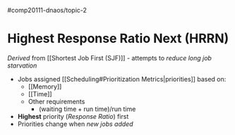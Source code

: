 #comp20111-dnaos/topic-2
# Highest Response Ratio Next (HRRN)

*Derived* from [[Shortest Job First (SJF)]] - attempts to *reduce long job starvation*
- Jobs assigned [[Scheduling#Prioritization Metrics|priorities]] based on:
	- [[Memory]]
	- [[Time]]
	- Other requirements
		- $(\text{waiting time} + \text{run time}) / \text{run time}$
- **Highest** priority (*Response Ratio*) first
- Priorities change when *new jobs added*